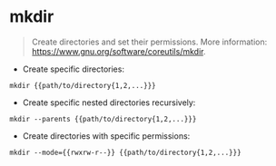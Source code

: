 # mkdir

> Create directories and set their permissions.
> More information: <https://www.gnu.org/software/coreutils/mkdir>.

- Create specific directories:

`mkdir {{path/to/directory{1,2,...}}}`

- Create specific nested directories recursively:

`mkdir --parents {{path/to/directory{1,2,...}}}`

- Create directories with specific permissions:

`mkdir --mode={{rwxrw-r--}} {{path/to/directory{1,2,...}}}`
